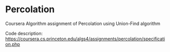 # Percolation
Coursera Algorithm assignment of Percolation using Union-Find algorithm

Code description: https://coursera.cs.princeton.edu/algs4/assignments/percolation/specification.php
